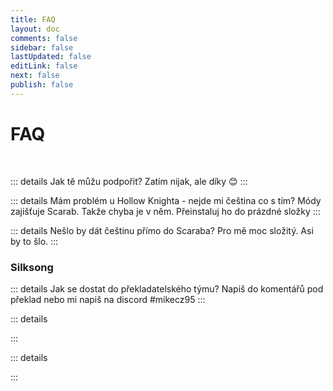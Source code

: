 ```yaml
---
title: FAQ
layout: doc 
comments: false
sidebar: false
lastUpdated: false
editLink: false
next: false
publish: false
---
```

<h1>FAQ</h1> <br />

::: details Jak tě můžu podpořit?
Zatím nijak, ale díky :blush:
:::

::: details Mám problém u Hollow Knighta - nejde mi čeština co s tím?
Módy zajišťuje Scarab. Takže chyba je v něm. Přeinstaluj ho do prázdné složky
:::

::: details Nešlo by dát češtinu přímo do Scaraba?
Pro mě moc složitý. Asi by to šlo.
:::

 <h3>Silksong</h3>
 
::: details Jak se dostat do překladatelského týmu?
Napiš do komentářů pod překlad nebo mi napiš na discord  #mikecz95
:::

::: details

:::

::: details

:::

